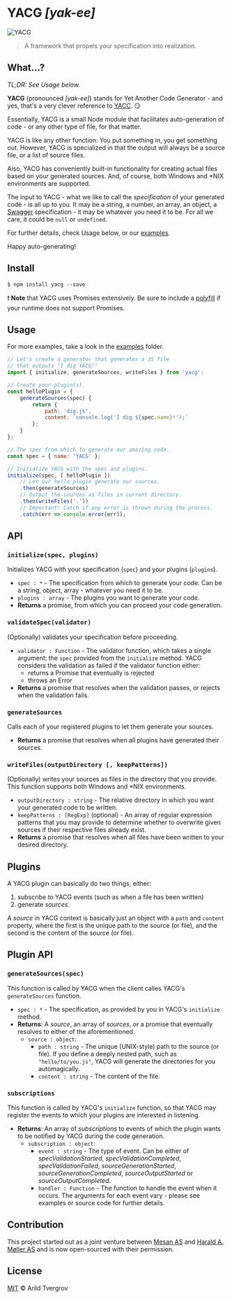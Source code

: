 # YACG _[yak-ee]_

<img src="https://raw.githubusercontent.com/arildwtv/yacg/master/media/yacg.png" alt="YACG" />

<blockquote>A framework that propels your specification into realization.</blockquote>


## What...?

_TL;DR: See Usage below._

__YACG__ (pronounced _[yak-ee]_) stands for Yet Another Code Generator - and yes, that's a very clever reference to
[YACC](https://en.wikipedia.org/wiki/Yacc). :smirk:

Essentially, YACG is a small Node module that facilitates auto-generation of code -  or any other type of file, for
that matter.

YACG is like any other function: You put something in, you get something out. However, YACG is specialized in that the
output will always be a source file, or a list of source files.

Also, YACG has conveniently built-in functionality for creating actual files based on your generated sources. And, of
course, both Windows and *NIX environments are supported.

The input to YACG - what we like to call the _specification_ of your generated code - is all up to you. It may be a
string, a number, an array, an object, a [Swagger](http://swagger.io/) specification - it may be whatever you need it
to be. For all we care, it could be `null` or `undefined`.

For further details, check Usage below, or our [examples](https://github.com/arildwtv/yacg/tree/master/examples).

Happy auto-generating!

## Install

```
$ npm install yacg --save
```

:exclamation: __Note__ that YACG uses Promises extensively. Be sure to include a 
[polyfill](https://github.com/stefanpenner/es6-promise) if your runtime does not support Promises.

## Usage

For more examples, take a look in the [examples](https://github.com/arildwtv/yacg/tree/master/examples) folder.

```js
// Let's create a generator that generates a JS file
// that outputs "I dig YACG!"
import { initialize, generateSources, writeFiles } from 'yacg';

// Create your plugin(s).
const helloPlugin = {
    generateSources(spec) {
        return {
            path: 'dig.js',
            content: `console.log('I dig ${spec.name}!');`
        };
    }
};

// The spec from which to generate our amazing code.
const spec = { name: 'YACG' };

// Initialize YACG with the spec and plugins.
initialize(spec, [ helloPlugin ])
    // Let our hello plugin generate our sources.
    .then(generateSources)
    // Output the sources as files in current directory.
    .then(writeFiles('.'))
    // Important! Catch if any error is thrown during the process.
    .catch(err => console.error(err));
```

## API

### `initialize(spec, plugins)`

Initializes YACG with your specification (`spec`) and your plugins (`plugins`).

* `spec : *` - The specification from which to generate your code. Can be a string, object, array - whatever you
need it to be.
* `plugins : array` - The plugins you want to generate your code.
* __Returns__ a promise, from which you can proceed your code generation.

### `validateSpec(validator)`

(Optionally) validates your specification before proceeding.

* `validator : Function` - The validator function, which takes a single argument: the `spec` provided from the
`initialize` method. YACG considers the validation as failed if the validator function either:
	* returns a Promise that eventually is rejected
	* throws an Error
* __Returns__ a promise that resolves when the validation passes, or rejects when the validation fails.

### `generateSources`

Calls each of your registered plugins to let them generate your sources.

* __Returns__ a promise that resolves when all plugins have generated their sources.

### `writeFiles(outputDirectory [, keepPatterns])`

(Optionally) writes your sources as files in the directory that you provide. This function supports both Windows and 
*NIX environments.

* `outputDirectory : string` - The relative directory in which you want your generated code to be written.
* `keepPatterns : [RegExp]` (optional) - An array of regular expression patterns that you may provide to determine
whether to overwrite given sources if their respective files already exist.
* __Returns__ a promise that resolves when all files have been written to your desired directory.


## Plugins

A YACG plugin can basically do two things, either:

1. subscribe to YACG events (such as when a file has been written)
2. generate _sources_.

A _source_ in YACG context is basically just an object with a `path` and `content` property, where the first is the
unique path to the source (or file), and the second is the content of the source (or file).

## Plugin API

### `generateSources(spec)`

This function is called by YACG when the client calles YACG's `generateSources` function.

* `spec : *` - The specification, as provided by you in YACG's `initialize` method.
* __Returns__: A _source_, an array of _sources_, or a promise that eventually resolves to either of the aforementioned.
    * `source : object`:
        * `path : string` - The unique (UNIX-style) path to the source (or file). If you define a deeply nested path,
        such as `"hello/to/you.js"`, YACG will generate the directories for you automagically.
        * `content : string` - The content of the file.

### `subscriptions`

This function is called by YACG's `initialize` function, so that YACG may register the events to which your plugins are
interested in listening.

* __Returns__: An array of _subscriptions_ to events of which the plugin wants to be notified by YACG during the code
generation.
    * `subscription : object`:
        * `event : string` - The type of event. Can be either of _specValidationStarted_, _specValidationCompleted_,
        _specValidationFailed_, _sourceGenerationStarted_, _sourceGenerationCompleted_, _sourceOutputStarted_ or
        _sourceOutputCompleted_.
        * `handler : Function` - The function to handle the event when it occurs. The arguments for each event vary - 
        please see examples or source code for further details.

## Contribution

This project started out as a joint venture between
[Mesan AS](http://mesan.no) and [Harald A. Møller AS](http://moller.no)
and is now open-sourced with their permission.

## License

[MIT](http://opensource.org/licenses/MIT) © Arild Tvergrov
